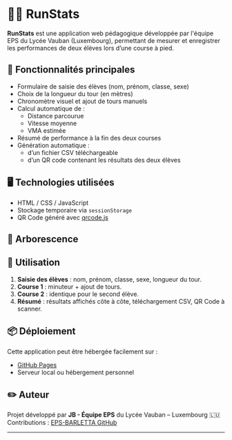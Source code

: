 # 🏃‍♂️ RunStats

**RunStats** est une application web pédagogique développée par l'équipe EPS du Lycée Vauban (Luxembourg), permettant de mesurer et enregistrer les performances de deux élèves lors d’une course à pied.

## 🚀 Fonctionnalités principales

- Formulaire de saisie des élèves (nom, prénom, classe, sexe)
- Choix de la longueur du tour (en mètres)
- Chronomètre visuel et ajout de tours manuels
- Calcul automatique de :
  - Distance parcourue
  - Vitesse moyenne
  - VMA estimée
- Résumé de performance à la fin des deux courses
- Génération automatique :
  - d’un fichier CSV téléchargeable
  - d’un QR code contenant les résultats des deux élèves

## 🖥️ Technologies utilisées

- HTML / CSS / JavaScript
- Stockage temporaire via `sessionStorage`
- QR Code généré avec [qrcode.js](https://davidshimjs.github.io/qrcodejs/)

## 📂 Arborescence


## 🧪 Utilisation

1. **Saisie des élèves** : nom, prénom, classe, sexe, longueur du tour.
2. **Course 1** : minuteur + ajout de tours.
3. **Course 2** : identique pour le second élève.
4. **Résumé** : résultats affichés côte à côte, téléchargement CSV, QR Code à scanner.

## 📦 Déploiement

Cette application peut être hébergée facilement sur :
- [GitHub Pages](https://pages.github.com)
- Serveur local ou hébergement personnel

## ✏️ Auteur

Projet développé par **JB - Équipe EPS** du Lycée Vauban – Luxembourg 🇱🇺  
Contributions : [EPS-BARLETTA GitHub](https://github.com/EPS-BARLETTA)

---


